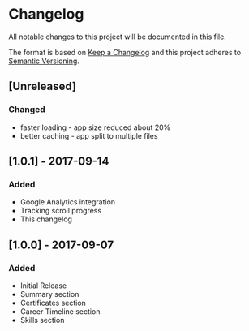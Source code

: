 # Changelog
All notable changes to this project will be documented in this file.

The format is based on [Keep a Changelog](http://keepachangelog.com/en/1.0.0/)
and this project adheres to [Semantic Versioning](http://semver.org/spec/v2.0.0.html).

## [Unreleased]
### Changed
- faster loading - app size reduced about 20%
- better caching - app split to multiple files

## [1.0.1] - 2017-09-14
### Added
- Google Analytics integration
- Tracking scroll progress
- This changelog

## [1.0.0] - 2017-09-07
### Added
- Initial Release
- Summary section
- Certificates section
- Career Timeline section
- Skills section
